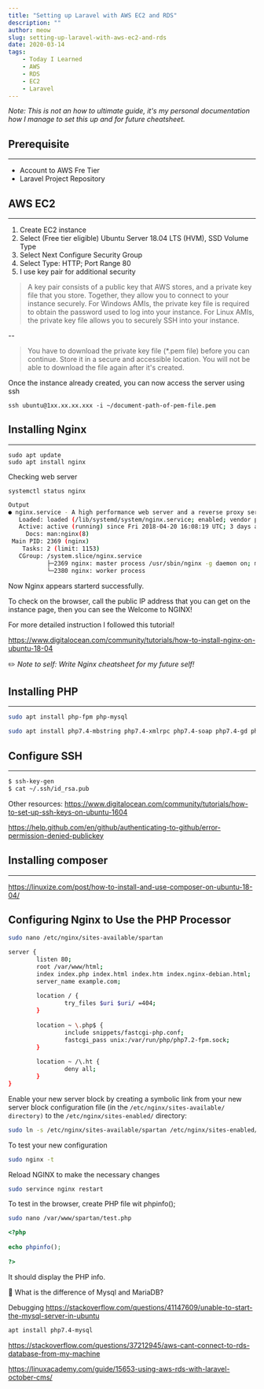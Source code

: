 ```yaml
---
title: "Setting up Laravel with AWS EC2 and RDS"
description: ""
author: meow
slug: setting-up-laravel-with-aws-ec2-and-rds
date: 2020-03-14
tags:
    - Today I Learned
    - AWS
    - RDS
    - EC2
    - Laravel
---
```


*Note: This is not an how to ultimate guide, it's my personal documentation how I manage to set this up and for future cheatsheet.*

## Prerequisite
---
- Account to AWS Fre Tier
- Laravel Project Repository
 

## AWS EC2
---
1. Create EC2 instance
2. Select (Free tier eligible) Ubuntu Server 18.04 LTS (HVM), SSD Volume Type
3. Select Next Configure Security Group
4. Select Type: HTTP; Port Range 80
5. I use key pair for additional security
 

> A key pair consists of a public key that AWS stores, and a private key file that you store. Together, they allow you to connect to your instance securely. For Windows AMIs, the private key file is required to obtain the password used to log into your instance. For Linux AMIs, the private key file allows you to securely SSH into your instance.

--
> You have to download the private key file (*.pem file) before you can continue. Store it in a secure and accessible location. You will not be able to download the file again after it's created.

Once the instance already created, you can now access the server using ssh

```
ssh ubuntu@1xx.xx.xx.xxx -i ~/document-path-of-pem-file.pem
```

## Installing Nginx
---
```
sudo apt update
sudo apt install nginx
```

Checking web server
```
systemctl status nginx
```
```bash
Output
● nginx.service - A high performance web server and a reverse proxy server
   Loaded: loaded (/lib/systemd/system/nginx.service; enabled; vendor preset: enabled)
   Active: active (running) since Fri 2018-04-20 16:08:19 UTC; 3 days ago
     Docs: man:nginx(8)
 Main PID: 2369 (nginx)
    Tasks: 2 (limit: 1153)
   CGroup: /system.slice/nginx.service
           ├─2369 nginx: master process /usr/sbin/nginx -g daemon on; master_process on;
           └─2380 nginx: worker process
 ```

Now Nginx appears starterd successfully.

To check on the browser, call the public IP address that you can get on the instance page, then you can see the Welcome to NGINX!

For more detailed instruction I followed this tutorial!

https://www.digitalocean.com/community/tutorials/how-to-install-nginx-on-ubuntu-18-04

✏️ *Note to self: Write Nginx cheatsheet for my future self!*

## Installing PHP
---
```bash
sudo apt install php-fpm php-mysql
```
```bash
sudo apt install php7.4-mbstring php7.4-xmlrpc php7.4-soap php7.4-gd php7.4-xml php7.4-cli php7.4-zip
```

## Configure SSH
---
```bash
$ ssh-key-gen
$ cat ~/.ssh/id_rsa.pub
```

Other resources:
https://www.digitalocean.com/community/tutorials/how-to-set-up-ssh-keys-on-ubuntu-1604

https://help.github.com/en/github/authenticating-to-github/error-permission-denied-publickey

 

## Installing composer
___
https://linuxize.com/post/how-to-install-and-use-composer-on-ubuntu-18-04/

 
## Configuring Nginx to Use the PHP Processor
```bash
sudo nano /etc/nginx/sites-available/spartan
```
```bash
server {
        listen 80;
        root /var/www/html;
        index index.php index.html index.htm index.nginx-debian.html;
        server_name example.com;
​
        location / {
                try_files $uri $uri/ =404;
        }
​
        location ~ \.php$ {
                include snippets/fastcgi-php.conf;
                fastcgi_pass unix:/var/run/php/php7.2-fpm.sock;
        }
​
        location ~ /\.ht {
                deny all;
        }
}
```
 
Enable your new server block by creating a symbolic link from your new server block configuration file (in the `/etc/nginx/sites-available/ directory)` to the `/etc/nginx/sites-enabled/` directory:

 
```bash
sudo ln -s /etc/nginx/sites-available/spartan /etc/nginx/sites-enabled/
 ```

To test your new configuration

 
```bash
sudo nginx -t
 ```

Reload NGINX to make the necessary changes

 
```bash
sudo servince nginx restart
 ```

To test in the browser, create PHP file wit phpinfo();

 
```bash
sudo nano /var/www/spartan/test.php 
```

```php
<?php
​
echo phpinfo();
​
?>
 ```

It should display the PHP info.

🤔 What is the difference of Mysql and MariaDB?

 

Debugging
https://stackoverflow.com/questions/41147609/unable-to-start-the-mysql-server-in-ubuntu

```bash
apt install php7.4-mysql
```
https://stackoverflow.com/questions/37212945/aws-cant-connect-to-rds-database-from-my-machine

https://linuxacademy.com/guide/15653-using-aws-rds-with-laravel-october-cms/